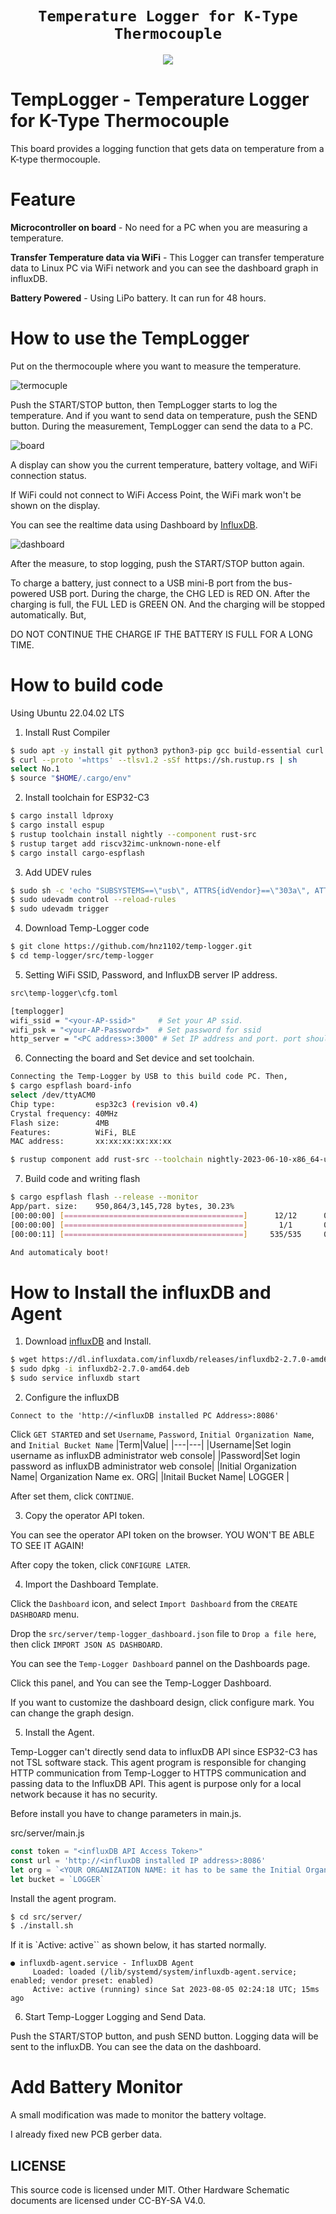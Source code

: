 <div align="center">
  <h1><code>Temperature Logger for K-Type Thermocouple</code></h1>
  <p>
    <img src="doc/temp-logger.jpg"/>
  </p>
</div>

# TempLogger - Temperature Logger for K-Type Thermocouple

This board provides a logging function that gets data on temperature from a K-type thermocouple.

# Feature

**Microcontroller on board** - No need for a PC when you are measuring a temperature.

**Transfer Temperature data via WiFi** - This Logger can transfer temperature data to Linux PC via WiFi network and you can see the dashboard graph in influxDB.

**Battery Powered** - Using LiPo battery. It can run for 48 hours.

# How to use the TempLogger
Put on the thermocouple where you want to measure the temperature.  

![termocuple](doc/heatgun.jpg)

Push the START/STOP button, then TempLogger starts to log the temperature. And if you want to send data on temperature, push the SEND button. During the measurement, TempLogger can send the data to a PC. 

![board](doc/board.png)


A display can show you the current temperature, battery voltage, and WiFi connection status.

If WiFi could not connect to WiFi Access Point, the WiFi mark won't be shown on the display.

You can see the realtime data using Dashboard by [InfluxDB](https://www.influxdata.com/influxdb/).

![dashboard](doc/dashboard.png)

After the measure, to stop logging, push the START/STOP button again.

To charge a battery, just connect to a USB mini-B port from the bus-powered USB port. During the charge, the CHG LED is RED ON. After the charging is full, the FUL LED is GREEN ON. And the charging will be stopped automatically. But, 

DO NOT CONTINUE THE CHARGE IF THE BATTERY IS FULL FOR A LONG TIME. 

# How to build code

Using Ubuntu 22.04.02 LTS

1. Install Rust Compiler
```bash
$ sudo apt -y install git python3 python3-pip gcc build-essential curl pkg-config libudev-dev libtinfo5 clang libclang-dev llvm-dev udev
$ curl --proto '=https' --tlsv1.2 -sSf https://sh.rustup.rs | sh
select No.1
$ source "$HOME/.cargo/env"
```

2. Install toolchain for ESP32-C3
```bash
$ cargo install ldproxy
$ cargo install espup
$ rustup toolchain install nightly --component rust-src
$ rustup target add riscv32imc-unknown-none-elf
$ cargo install cargo-espflash
```

3. Add UDEV rules
```bash
$ sudo sh -c 'echo "SUBSYSTEMS==\"usb\", ATTRS{idVendor}==\"303a\", ATTRS{idProduct}==\"1001\", MODE=\"0666\"" > /etc/udev/rules.d/99-esp32.rules'
$ sudo udevadm control --reload-rules
$ sudo udevadm trigger
```

4. Download Temp-Logger code
```bash
$ git clone https://github.com/hnz1102/temp-logger.git
$ cd temp-logger/src/temp-logger
``` 
5. Setting WiFi SSID, Password, and InfluxDB server IP address.
```bash
src\temp-logger\cfg.toml

[templogger]
wifi_ssid = "<your-AP-ssid>"     # Set your AP ssid.
wifi_psk = "<your-AP-Password>"  # Set password for ssid
http_server = "<PC address>:3000" # Set IP address and port. port should be 3000.
```

6. Connecting the board and Set device and set toolchain.
```bash
Connecting the Temp-Logger by USB to this build code PC. Then, 
$ cargo espflash board-info
select /dev/ttyACM0
Chip type:         esp32c3 (revision v0.4)
Crystal frequency: 40MHz
Flash size:        4MB
Features:          WiFi, BLE
MAC address:       xx:xx:xx:xx:xx:xx

$ rustup component add rust-src --toolchain nightly-2023-06-10-x86_64-unknown-linux-gnu
```

7. Build code and writing flash
```bash
$ cargo espflash flash --release --monitor
App/part. size:    950,864/3,145,728 bytes, 30.23%
[00:00:00] [========================================]      12/12      0x0                                                                       
[00:00:00] [========================================]       1/1       0x8000                                                                    
[00:00:11] [========================================]     535/535     0x10000                                                                   [2023-08-03T13:05:12Z INFO ] Flashing has completed!

And automaticaly boot!
```

# How to Install the influxDB and Agent

1. Download [influxDB](https://docs.influxdata.com/influxdb/v2.7/install/?t=Linux) and Install.
```bash
$ wget https://dl.influxdata.com/influxdb/releases/influxdb2-2.7.0-amd64.deb
$ sudo dpkg -i influxdb2-2.7.0-amd64.deb
$ sudo service influxdb start
```

2. Configure the influxDB

```
Connect to the 'http://<influxDB installed PC Address>:8086'
```
Click `GET STARTED` and set `Username`, `Password`, `Initial Organization Name`, and `Initial Bucket Name`
|Term|Value|
|---|---|
|Username|Set login username as influxDB administrator web console|
|Password|Set login password as influxDB administrator web console|
|Initial Organization Name| Organization Name ex. ORG|
|Initail Bucket Name| LOGGER |

After set them, click `CONTINUE`.

3. Copy the operator API token.

You can see the operator API token on the browser. YOU WON'T BE ABLE TO SEE IT AGAIN!

After copy the token, click `CONFIGURE LATER`.

4. Import the Dashboard Template.

Click the `Dashboard` icon, and select `Import Dashboard` from the `CREATE DASHBOARD` menu.

Drop the `src/server/temp-logger_dashboard.json` file to `Drop a file here`, then click `IMPORT JSON AS DASHBOARD`.

You can see the `Temp-Logger Dashboard` pannel on the Dashboards page.

Click this panel, and You can see the Temp-Logger Dashboard.

If you want to customize the dashboard design, click configure mark. You can change the graph design.

5. Install the Agent.

Temp-Logger can't directly send data to influxDB API since ESP32-C3 has not TSL software stack. This agent program is responsible for changing HTTP communication from Temp-Logger to HTTPS communication and passing data to the InfluxDB API. This agent is purpose only for a local network because it has no security.

Before install you have to change parameters in main.js.

src/server/main.js
```javascript
const token = "<influxDB API Access Token>"
const url = 'http://<influxDB installed IP address>:8086'
let org = `<YOUR ORGANIZATION NAME: it has to be same the Initial Organization Name>`
let bucket = `LOGGER`
```

Install the agent program.

```bash
$ cd src/server/
$ ./install.sh
```
If it is `Active: active`` as shown below, it has started normally.
```
● influxdb-agent.service - InfluxDB Agent
     Loaded: loaded (/lib/systemd/system/influxdb-agent.service; enabled; vendor preset: enabled)
     Active: active (running) since Sat 2023-08-05 02:24:18 UTC; 15ms ago
```

6. Start Temp-Logger Logging and Send Data.

Push the START/STOP button, and push SEND button. Logging data will be sent to the influxDB. You can see the data on the dashboard.

# Add Battery Monitor

A small modification was made to monitor the battery voltage.

I already fixed new PCB gerber data.

## LICENSE
This source code is licensed under MIT. Other Hardware Schematic documents are licensed under CC-BY-SA V4.0.

